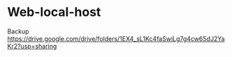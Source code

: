 # Web-local-host
Backup
https://drive.google.com/drive/folders/1EX4_sL1Kc4faSwiLg7g4cw65dJ2YaKr2?usp=sharing
